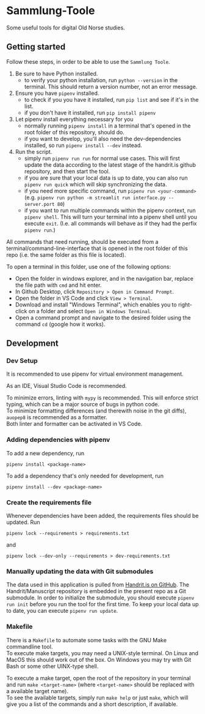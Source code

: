 # Sammlung-Toole

Some useful tools for digital Old Norse studies.


## Getting started

Follow these steps, in order to be able to use the `Sammlung Toole`.

1. Be sure to have Python installed.
   - to verify your python installation, run `python --version` in the terminal. This should return a version number, not an error message.
2. Ensure you have `pipenv` installed.
   - to check if you you have it installed, run `pip list` and see if it's in the list.
   - if you don't have it installed, run `pip install pipenv`
3. Let pipenv install everything necessary for you
   - normally running `pipenv install` in a terminal that's opened in the root folder of this repository, should do.
   - if you want to develop, you'll also need the dev-dependencies installed, so run `pipenv install --dev` instead.
4. Run the script.
   - simply run `pipenv run run` for normal use cases. This will first update the data according to the latest stage of the handrit.is github repository, and then start the tool.
   - if you are sure that your local data is up to date, you can also run `pipenv run quick` which will skip synchronizing the data.
   - if you need more specific command, run `pipenv run <your-command>`  
     (e.g. `pipenv run python -m streamlit run interface.py --server.port 80`)
   - if you want to run multiple commands within the pipenv context, run `pipenv shell`. This will turn your terminal into a pipenv shell until you execute `exit`. (I.e. all commands will behave as if they had the perfix `pipenv run`.)


All commands that need running, should be executed from a terminal/command-line-interface that is opened in the root folder of this repo (i.e. the same folder as this file is located).

To open a terminal in this folder, use one of the following options:

- Open the folder in windows explorer, and in the navigation bar, replace the file path with `cmd` and hit enter.
- In Github Desktop, click `Repository > Open in Command Prompt`.
- Open the folder in VS Code and click `View > Terminal`.
- Download and install "Windows Terminal", which enables you to right-click on a folder and select `Open in Windows Terminal`.
- Open a command prompt and navigate to the desired folder using the command `cd` (google how it works).


## Development

### Dev Setup

It is recommended to use pipenv for virtual environment management.

As an IDE, Visual Studio Code is recommended.

To minimize errors, linting with `mypy` is recommended. This will enforce strict typing, which can be a major source of bugs in python code.  
To minimize formatting differences (and therewith noise in the git diffs), `auopep8` is recommended as a formatter.  
Both linter and formatter can be activated in VS Code.

### Adding dependencies with pipenv

To add a new dependency, run

```shell
pipenv install <package-name>
```

To add a dependency that's only needed for development, run

```shell
pipenv install --dev <package-name>
```

### Create the requirements file

Whenever dependencies have been added, the requirements files should be updated. Run

```shell
pipenv lock --requirements > requirements.txt
```

and

```shell
pipenv lock --dev-only --requirements > dev-requirements.txt
```

### Manually updating the data with Git submodules

The data used in this application is pulled from [Handrit.is on GitHub](https://github.com/Handrit/Manuscripts). 
The Handrit/Manuscript repository is embedded in the present repo as a Git submodule.
In order to initialize the submodule, you should execute `pipenv run init` before you run the tool for the first time.
To keep your local data up to date, you can execute `pipenv run update`.

### Makefile

There is a `Makefile` to automate some tasks with the GNU Make commandline tool.  
To execute make targets, you may need a UNIX-style terminal. On Linux and MacOS this should work out of the box. 
On Windows you may try with Git Bash or some other UINX-type shell.

To execute a make target, open the root of the repository in your terminal and run `make <target-name>` (where `<target-name>` should be replaced with a available target name).  
To see the available targets, simply run `make help` or just `make`, which will give you a list of the commands and a short description, if available.
